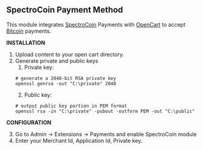SpectroCoin Payment Method
---------------

This module integrates [SpectroCoin](https://spectrocoin.com/) Payments with [OpenCart](http://www.opencart.com/) to accept [Bitcoin](https://bitcoin.org) payments.

**INSTALLATION**

1. Upload content to your open cart directory.
2. Generate private and public keys
    1. Private key:
    ```shell
    # generate a 2048-bit RSA private key
    openssl genrsa -out "C:\private" 2048
    ```
    2. Public key:
    ```shell
    # output public key portion in PEM format
    openssl rsa -in "C:\private" -pubout -outform PEM -out "C:\public"
    ```

**CONFIGURATION**

3. Go to Admin -> Extensions -> Payments and enable SpectroCoin module
4. Enter your Merchant Id, Application Id, Private key.
